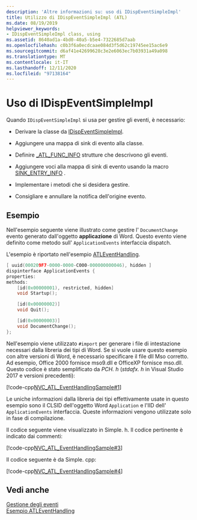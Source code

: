 ```yaml
---
description: 'Altre informazioni su: uso di IDispEventSimpleImpl'
title: Utilizzo di IDispEventSimpleImpl (ATL)
ms.date: 08/19/2019
helpviewer_keywords:
- IDispEventSimpleImpl class, using
ms.assetid: 8640ad1a-4bd0-40a5-b5e4-7322685d7aab
ms.openlocfilehash: c0b3f6a0ecdcaae084d3f5d62c19745ee15ac6e9
ms.sourcegitcommit: d6af41e42699628c3e2e6063ec7b03931a49a098
ms.translationtype: MT
ms.contentlocale: it-IT
ms.lasthandoff: 12/11/2020
ms.locfileid: "97138164"
---
```

# <a name="using-idispeventsimpleimpl"></a>Uso di IDispEventSimpleImpl

Quando `IDispEventSimpleImpl` si usa per gestire gli eventi, è necessario:

- Derivare la classe da [IDispEventSimpleImpl](../atl/reference/idispeventsimpleimpl-class.md).

- Aggiungere una mappa di sink di evento alla classe.

- Definire [_ATL_FUNC_INFO](../atl/reference/atl-func-info-structure.md) strutture che descrivono gli eventi.

- Aggiungere voci alla mappa di sink di evento usando la macro [SINK_ENTRY_INFO](reference/composite-control-macros.md#sink_entry_info) .

- Implementare i metodi che si desidera gestire.

- Consigliare e annullare la notifica dell'origine evento.

## <a name="example"></a>Esempio

Nell'esempio seguente viene illustrato come gestire l' `DocumentChange` evento generato dall'oggetto **applicazione** di Word. Questo evento viene definito come metodo sull' `ApplicationEvents` interfaccia dispatch.

L'esempio è riportato nell'esempio [ATLEventHandling](../overview/visual-cpp-samples.md).

```cpp
[ uuid(000209F7-0000-0000-C000-000000000046), hidden ]
dispinterface ApplicationEvents {
properties:
methods:
    [id(0x00000001), restricted, hidden]
    void Startup();

    [id(0x00000002)]
    void Quit();

    [id(0x00000003)]
    void DocumentChange();
};
```

Nell'esempio viene utilizzato `#import` per generare i file di intestazione necessari dalla libreria dei tipi di Word. Se si vuole usare questo esempio con altre versioni di Word, è necessario specificare il file dll Mso corretto. Ad esempio, Office 2000 fornisce mso9.dll e OfficeXP fornisce mso.dll. Questo codice è stato semplificato da *PCH. h* (*stdafx. h* in Visual Studio 2017 e versioni precedenti):

[!code-cpp[NVC_ATL_EventHandlingSample#1](../atl/codesnippet/cpp/using-idispeventsimpleimpl_1.h)]

Le uniche informazioni dalla libreria dei tipi effettivamente usate in questo esempio sono il CLSID dell'oggetto Word `Application` e l'IID dell' `ApplicationEvents` interfaccia. Queste informazioni vengono utilizzate solo in fase di compilazione.

Il codice seguente viene visualizzato in Simple. h. Il codice pertinente è indicato dai commenti:

[!code-cpp[NVC_ATL_EventHandlingSample#3](../atl/codesnippet/cpp/using-idispeventsimpleimpl_2.h)]

Il codice seguente è da Simple. cpp:

[!code-cpp[NVC_ATL_EventHandlingSample#4](../atl/codesnippet/cpp/using-idispeventsimpleimpl_3.cpp)]

## <a name="see-also"></a>Vedi anche

[Gestione degli eventi](../atl/event-handling-and-atl.md)<br/>
[Esempio ATLEventHandling](../overview/visual-cpp-samples.md)
